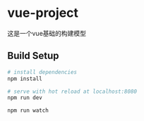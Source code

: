 # vue-project

这是一个vue基础的构建模型

## Build Setup

``` bash
# install dependencies
npm install

# serve with hot reload at localhost:8080
npm run dev

npm run watch

